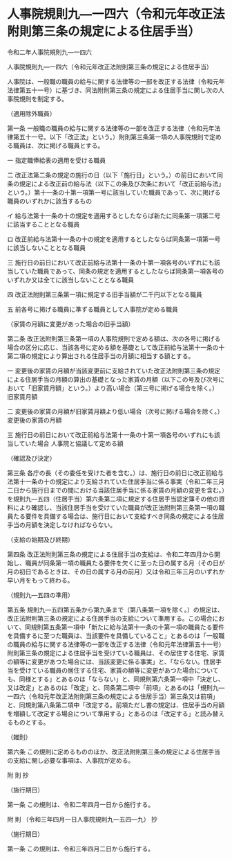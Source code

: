 # 人事院規則九―一四六（令和元年改正法附則第三条の規定による住居手当）

令和二年人事院規則九―一四六

人事院規則九―一四六（令和元年改正法附則第三条の規定による住居手当）

人事院は、一般職の職員の給与に関する法律等の一部を改正する法律（令和元年法律第五十一号）に基づき、同法附則第三条の規定による住居手当に関し次の人事院規則を制定する。

（適用除外職員）

第一条 一般職の職員の給与に関する法律等の一部を改正する法律（令和元年法律第五十一号。以下「改正法」という。）附則第三条第一項の人事院規則で定める職員は、次に掲げる職員とする。

一 指定職俸給表の適用を受ける職員

二 改正法第二条の規定の施行の日（以下「施行日」という。）の前日において同条の規定による改正前の給与法（以下この条及び次条において「改正前給与法」という。）第十一条の十第一項第一号に該当していた職員であって、次に掲げる職員のいずれかに該当するもの

イ 給与法第十一条の十の規定を適用するとしたならば新たに同条第一項第二号に該当することとなる職員

ロ 改正前給与法第十一条の十の規定を適用するとしたならば同条第一項第一号に該当しないこととなる職員

三 施行日の前日において改正前給与法第十一条の十第一項各号のいずれにも該当していた職員であって、同条の規定を適用するとしたならば同条第一項各号のいずれか又は全てに該当しないこととなる職員

四 改正法附則第三条第一項に規定する旧手当額が二千円以下となる職員

五 前各号に掲げる職員に準ずる職員として人事院が定める職員

（家賃の月額に変更があった場合の旧手当額）

第二条 改正法附則第三条第一項の人事院規則で定める額は、次の各号に掲げる場合の区分に応じ、当該各号に定める額を基礎として改正前給与法第十一条の十第二項の規定により算出される住居手当の月額に相当する額とする。

一 変更後の家賃の月額が当該変更前に支給されていた改正法附則第三条の規定による住居手当の月額の算出の基礎となった家賃の月額（以下この号及び次号において「旧家賃月額」という。）より高い場合（第三号に掲げる場合を除く。） 旧家賃月額

二 変更後の家賃の月額が旧家賃月額より低い場合（次号に掲げる場合を除く。） 変更後の家賃の月額

三 施行日の前日において改正前給与法第十一条の十第一項各号のいずれにも該当していた場合 人事院と協議して定める額

（確認及び決定）

第三条 各庁の長（その委任を受けた者を含む。）は、施行日の前日に改正前給与法第十一条の十の規定により支給されていた住居手当に係る事実（令和二年三月二日から施行日までの間における当該住居手当に係る家賃の月額の変更を含む。）を規則九―五四（住居手当）第六条第二項に規定する住居手当認定簿その他の資料により確認し、当該住居手当を受けていた職員が改正法附則第三条第一項の職員たる要件を具備する場合は、施行日において支給すべき同条の規定による住居手当の月額を決定しなければならない。

（支給の始期及び終期）

第四条 改正法附則第三条の規定による住居手当の支給は、令和二年四月から開始し、職員が同条第一項の職員たる要件を欠くに至った日の属する月（その日が月の初日であるときは、その日の属する月の前月）又は令和三年三月のいずれか早い月をもって終わる。

（規則九―五四の準用）

第五条 規則九―五四第五条から第九条まで（第八条第一項を除く。）の規定は、改正法附則第三条の規定による住居手当の支給について準用する。この場合において、同規則第五条第一項中「新たに給与法第十一条の十第一項の職員たる要件を具備するに至つた職員は、当該要件を具備していること」とあるのは「一般職の職員の給与に関する法律等の一部を改正する法律（令和元年法律第五十一号）附則第三条の規定による住居手当を受けている職員は、その居住する住宅、家賃の額等に変更があつた場合には、当該変更に係る事実」と、「ならない。住居手当を受けている職員の居住する住宅、家賃の額等に変更があつた場合についても、同様とする」とあるのは「ならない」と、同規則第六条第一項中「決定し、又は改定」とあるのは「改定」と、同条第二項中「前項」とあるのは「規則九―一四六（令和元年改正法附則第三条の規定による住居手当）第三条又は前項」と、同規則第八条第二項中「改定する。前項ただし書の規定は、住居手当の月額を増額して改定する場合について準用する」とあるのは「改定する」と読み替えるものとする。

（雑則）

第六条 この規則に定めるもののほか、改正法附則第三条の規定による住居手当の支給に関し必要な事項は、人事院が定める。

附 則 抄

（施行期日）

第一条 この規則は、令和二年四月一日から施行する。

附 則 （令和三年四月一日人事院規則九―五四―九） 抄

（施行期日）

第一条 この規則は、令和三年四月二日から施行する。
